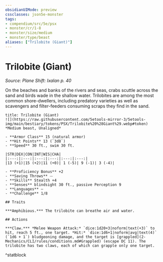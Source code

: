 ```yaml
---
obsidianUIMode: preview
cssclasses: json5e-monster
tags:
- compendium/src/5e/psx
- monster/cr/1-8
- monster/size/medium
- monster/type/beast
aliases: ["Trilobite (Giant)"]
---
```

# Trilobite (Giant)
*Source: Plane Shift: Ixalan p. 40*  

On the beaches and banks of the rivers and seas, crabs scuttle across the sand and birds wade in the shallow water. Trilobites are among the most common shore-dwellers, including predatory varieties as well as scavengers and filter-feeders consuming scraps they find in the sand.

```ad-statblock
title: Trilobite (Giant)
![](https://raw.githubusercontent.com/5etools-mirror-3/5etools-img/main/bestiary/tokens/PSX/Trilobite%20%28Giant%29.webp#token)
*Medium beast, Unaligned*

- **Armor Class** 15 (natural armor)
- **Hit Points** 13 (`3d8`)
- **Speed** 30 ft., swim 30 ft.

|STR|DEX|CON|INT|WIS|CHA|
|:---:|:---:|:---:|:---:|:---:|:---:|
|13 (+1)|15 (+2)|11 (+0)| 1 (-5)| 9 (-1)| 3 (-4)|

- **Proficiency Bonus** +2
- **Saving Throws** ⏤
- **Skills** Stealth +4
- **Senses** blindsight 30 ft., passive Perception 9
- **Languages** —
- **Challenge** 1/8

## Traits

***Amphibious.*** The trilobite can breathe air and water.

## Actions

***Claw.*** *Melee Weapon Attack:* `dice:1d20+3|noform|text(+3)` to hit, reach 5 ft., one target. *Hit:* `dice:1d6+1|noform|avg|text(4)` (`1d6 + 1`) bludgeoning damage, and the target is [grappled](2-Mechanics/CLI/rules/conditions.md#Grappled) (escape DC 11). The trilobite has two claws, each of which can grapple only one target.
```
^statblock